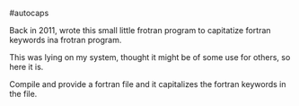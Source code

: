 #autocaps

Back in 2011, wrote this small little frotran program to capitatize fortran keywords ina frotran program.

This was lying on my system, thought it might be of some use for others, so here it is.

Compile and provide a fortran file and it capitalizes the fortran keywords in the file.


